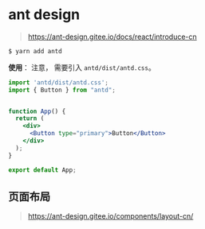 # ant design

> https://ant-design.gitee.io/docs/react/introduce-cn

```bash
$ yarn add antd
```

**使用**： 注意， 需要引入 `antd/dist/antd.css`。

```jsx
import 'antd/dist/antd.css';
import { Button } from "antd";


function App() {
  return (
    <div>
      <Button type="primary">Button</Button>
    </div>
  );
}

export default App;
```

## 页面布局

> https://ant-design.gitee.io/components/layout-cn/


